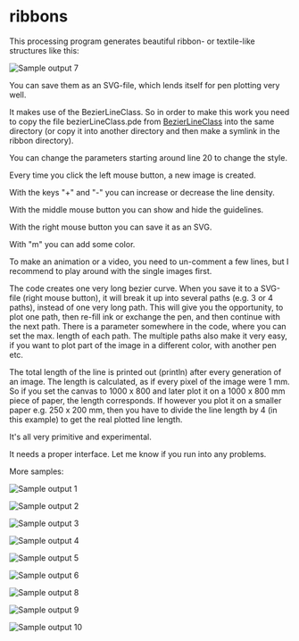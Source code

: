 # ribbons
This processing program generates beautiful ribbon- or textile-like structures like this:

![Sample output 7](output_samples/output_2024-8-27_22-55-46.svg)

You can save them as an SVG-file, which lends itself for pen plotting very well.

It makes use of the BezierLineClass. So in order to make this work you need to copy the file bezierLineClass.pde from [BezierLineClass](https://github.com/mattack65/processing---bezierLineClass) into the same directory (or copy it into another directory and then make a symlink in the ribbon directory).
 
You can change the parameters starting around line 20 to change the style.

Every time you click the left mouse button, a new image is created.

With the keys "+" and "-" you can increase or decrease the line density.

With the middle mouse button you can show and hide the guidelines.

With the right mouse button you can save it as an SVG.

With "m" you can add some color.

To make an animation or a video, you need to un-comment a few lines, but I recommend to play around with the single images first.

The code creates one very long bezier curve. When you save it to a SVG-file (right mouse button), it will break it up into several paths (e.g. 3 or 4 paths), instead of one very long path. This will give you the opportunity, to plot one path, then re-fill ink or exchange the pen, and then continue with the next path. There is a parameter somewhere in the code, where you can set the max. length of each path. The multiple paths also make it very easy, if you want to plot part of the image in a different color, with another pen etc.

The total length of the line is printed out (println) after every generation of an image. The length is calculated, as if every pixel of the image were 1 mm. So if you set the canvas to 1000 x 800 and later plot it on a 1000 x 800 mm piece of paper, the length corresponds. If however you plot it on a smaller paper e.g. 250 x 200 mm, then you have to divide the line length by 4 (in this example) to get the real plotted line length. 

It's all very primitive and experimental. 

It needs a proper interface. Let me know if you run into any problems.

More samples:

![Sample output 1](output_samples/output_2024-8-21_21-17-58.svg)

![Sample output 2](output_samples/output_2024-8-21_23-48-6.svg)

![Sample output 3](output_samples/output_2024-8-22_2-4-18.svg)

![Sample output 4](output_samples/output_2024-8-22_2-38-34.svg)

![Sample output 5](output_samples/output_2024-8-23_23-1-21.svg)

![Sample output 6](output_samples/output_2024-8-23_23-49-12.svg)

![Sample output 8](output_samples/output_2024-8-27_23-3-25.svg)

![Sample output 9](output_samples/output_2024-8-27_23-16-22.svg)

![Sample output 10](output_samples/output_2024-9-20_23-44-0.svg)

